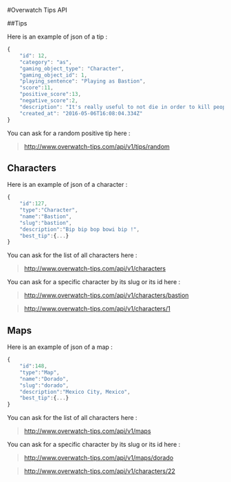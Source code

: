 #Overwatch Tips API

##Tips

Here is an example of json of a tip :
```javascript
{
    "id": 12,
    "category": "as",
    "gaming_object_type": "Character",
    "gaming_object_id": 1,
    "playing_sentence": "Playing as Bastion",
    "score":11,
    "positive_score":13,
    "negative_score":2,
    "description": "It's really useful to not die in order to kill people",
    "created_at": "2016-05-06T16:08:04.334Z"
}
```

You can ask for a random positive tip here :
> http://www.overwatch-tips.com/api/v1/tips/random

## Characters

Here is an example of json of a character :
```javascript
{
    "id":127,
    "type":"Character",
    "name":"Bastion",
    "slug":"bastion",
    "description":"Bip bip bop bowi bip !",
    "best_tip":{...}
}
```

You can ask for the list of all characters here :
> http://www.overwatch-tips.com/api/v1/characters

You can ask for a specific character by its slug or its id here :
> http://www.overwatch-tips.com/api/v1/characters/bastion

> http://www.overwatch-tips.com/api/v1/characters/1

## Maps

Here is an example of json of a map :
```javascript
{
    "id":148,
    "type":"Map",
    "name":"Dorado",
    "slug":"dorado",
    "description":"Mexico City, Mexico",
    "best_tip":{...}
}
```

You can ask for the list of all characters here :
> http://www.overwatch-tips.com/api/v1/maps

You can ask for a specific character by its slug or its id here :
> http://www.overwatch-tips.com/api/v1/maps/dorado

> http://www.overwatch-tips.com/api/v1/characters/22







